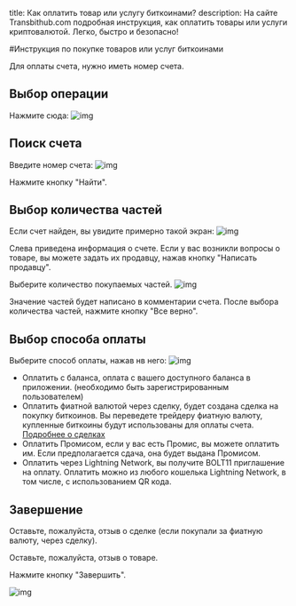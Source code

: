 title: Как оплатить товар или услугу биткоинами?
description: На сайте Transbithub.com подробная инструкция, как оплатить товары или услуги криптовалютой. Легко, быстро и безопасно!



#Инструкция по покупке товаров или услуг биткоинами

Для оплаты счета, нужно иметь номер счета.

## Выбор операции

Нажмите сюда:
![img](../../../static/img/buyer/assistant/payInvoice/selectOperation.png)

## Поиск счета
Введите номер счета:
![img](../../../static/img/buyer/assistant/payInvoice/enterInvoiceId.png)

Нажмите кнопку "Найти".

## Выбор количества частей
Если счет найден, вы увидите примерно такой экран:
![img](../../../static/img/buyer/assistant/payInvoice/invoiceFinded.png)

Слева приведена информация о счете. Если у вас возникли вопросы о товаре, вы можете задать их продавцу, нажав кнопку
"Написать продавцу".

Выберите количество покупаемых частей.
![img](../../../static/img/buyer/assistant/payInvoice/pieces.png)

Значение частей будет написано в комментарии счета. После выбора количества частей, нажмите кнопку "Все верно".

## Выбор способа оплаты
Выберите способ оплаты, нажав нв него:
![img](../../../static/img/buyer/assistant/payInvoice/selectPaymentType.png)

- Оплатить с баланса, оплата с вашего доступного баланса в приложении. (необходимо быть зарегистрированным пользователем)
- Оплатить фиатной валютой через сделку, будет создана сделка на покупку биткоинов. Вы переведете трейдеру фиатную валюту, 
  купленные биткоины будут использованы для оплаты счета. [Подробнее о сделках](/trading/deal)
- Оплатить Промисом, если у вас есть Промис, вы можете оплатить им. Если предполагается сдача, она будет выдана Промисом.
- Оплатить через Lightning Network, вы получите BOLT11 приглашение на оплату. Оплатить можно из любого кошелька Lightning Network,
в том числе, с использованием QR кода.

## Завершение 
Оставьте, пожалуйста, отзыв о сделке (если покупали за фиатную валюту, через сделку).

Оставьте, пожалуйста, отзыв о товаре.

Нажмите кнопку "Завершить".

![img](../../../static/img/buyer/assistant/payInvoice/payd.png)